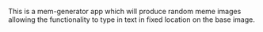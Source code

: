 This is a mem-generator app which will produce random meme images allowing the functionality to type in text in fixed location on the base image.
